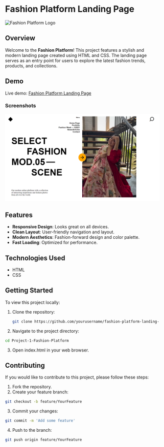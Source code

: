 # Fashion Platform Landing Page

![Fashion Platform Logo](path/to/logo.png)  <!-- Replace with your logo image path -->

## Overview

Welcome to the **Fashion Platform**! This project features a stylish and modern landing page created using HTML and CSS. The landing page serves as an entry point for users to explore the latest fashion trends, products, and collections.

## Demo

Live demo: [Fashion Platform Landing Page](https://piyush-project-1.netlify.app/)  <!-- Replace with your live link -->

### Screenshots

![Screenshot](assets/screenshot.png)  <!-- Replace with your screenshot path -->

## Features

- **Responsive Design**: Looks great on all devices.
- **Clean Layout**: User-friendly navigation and layout.
- **Modern Aesthetics**: Fashion-forward design and color palette.
- **Fast Loading**: Optimized for performance.

## Technologies Used

- HTML
- CSS

## Getting Started

To view this project locally:

1. Clone the repository:
   ```bash
   git clone https://github.com/yourusername/fashion-platform-landing-page.git

   ```
2. Navigate to the project directory:
```bash
cd Project-1-Fashion-Platform
```
3. Open index.html in your web browser.

## Contributing
If you would like to contribute to this project, please follow these steps:

1. Fork the repository.
2. Create your feature branch:
```bash
git checkout -b feature/YourFeature
```
3. Commit your changes:
```bash
git commit -m 'Add some feature'
```
4. Push to the branch:
```bash
git push origin feature/YourFeature
```
